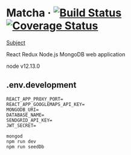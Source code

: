 # Matcha &middot; [![Build Status](https://travis-ci.com/sevngo/matcha.svg?branch=master)](https://travis-ci.com/sevngo/matcha) [![Coverage Status](https://coveralls.io/repos/github/sevngo/matcha/badge.svg?branch=master)](https://coveralls.io/github/sevngo/matcha?branch=master)

[Subject](https://github.com/sevngo/Matcha/blob/master/subject.pdf)

React Redux Node.js MongoDB web application

node v12.13.0

## .env.development

```
REACT_APP_PROXY_PORT=
REACT_APP_GOOGLEMAPS_API_KEY=
MONGODB_URI=
DATABASE_NAME=
SENDGRID_API_KEY=
JWT_SECRET=
```

```
mongod
npm run dev
npm run seedDb
```
